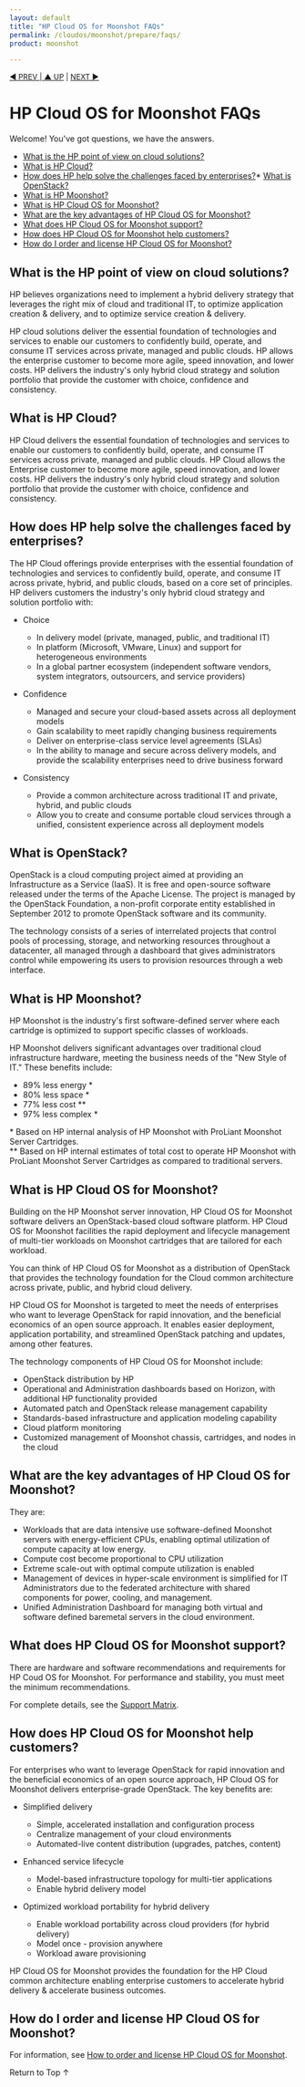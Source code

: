 ```yaml
---
layout: default
title: "HP Cloud OS for Moonshot FAQs"
permalink: /cloudos/moonshot/prepare/faqs/
product: moonshot

---
```


<script>

function PageRefresh {
onLoad="window.refresh"
}

PageRefresh();

</script>


<p style="font-size: small;"> <a href="/cloudos/moonshot/prepare/supportmatrix/">&#9664; PREV | <a href="/cloudos/moonshot/prepare/">&#9650; UP</a> | <a href="/cloudos/moonshot/prepare/videos/">NEXT &#9654;</a> </p>

# HP Cloud OS for Moonshot FAQs

Welcome! You've got questions, we have the answers.

* [What is the HP point of view on cloud solutions?](#what-is-the-hp-pov-on-cloud-solutions)
* [What is HP Cloud?](#what-is-hp-cloud)
* [How does HP help solve the challenges faced by enterprises?](#how-does-hp-help-solve-the-challenges-faced-by-enterprises)* [What is OpenStack?](#what-is-openstack)
* [What is HP Moonshot?](#what-is-hp-moonshot)
* [What is HP Cloud OS for Moonshot?](#what-is-hp-cloud-os-for-moonshot)
* [What are the key advantages of HP Cloud OS for Moonshot?](#what-are-the-key-advantages-of-hp-cloud-os-for-moonshot)
* [What does HP Cloud OS for Moonshot support?](#what-does-hp-cloud-os-for-moonshot-support)
* [How does HP Cloud OS for Moonshot help customers?](#how-does-hp-cloud-os-for-moonshot-help-customers) 
* [How do I order and license HP Cloud OS for Moonshot?](#how-do-i-order-and-license-hp-cloud-os-for-moonshot)

## What is the HP point of view on cloud solutions?

HP believes organizations need to implement a hybrid delivery strategy that leverages the right mix of cloud and traditional IT, to optimize application creation &amp; delivery, and to optimize service creation &amp; delivery.

HP cloud solutions deliver the essential foundation of technologies and services to enable our customers to confidently build, operate, and 
consume IT services across private, managed and public clouds. HP allows the enterprise customer to become more agile, 
speed innovation, and lower costs. HP delivers the industry's only hybrid cloud strategy and solution portfolio that 
provide the customer with choice, confidence and consistency.

## What is HP Cloud?

HP Cloud delivers the essential foundation of technologies and services to enable our customers to confidently build, operate, and 
consume IT services across private, managed and public clouds. HP Cloud allows the Enterprise customer to become more agile, 
speed innovation, and lower costs. HP delivers the industry's only hybrid cloud strategy and solution portfolio that 
provide the customer with choice, confidence and consistency.

## How does HP help solve the challenges faced by enterprises?

The HP Cloud offerings provide enterprises with the essential foundation of technologies and services to 
confidently build, operate, and consume IT across private, hybrid, and public clouds, based on a core set of principles. 
HP delivers customers the industry's only hybrid cloud strategy and solution portfolio with: 

* Choice
  * In delivery model (private, managed, public, and traditional IT)
  * In platform (Microsoft, VMware, Linux) and support for heterogeneous environments
  * In a global partner ecosystem (independent software vendors, system integrators, outsourcers, and service providers)

* Confidence 
  * Managed and secure your cloud-based assets across all deployment models
  * Gain scalability to meet rapidly changing business requirements
  * Deliver on enterprise-class service level agreements (SLAs) 
  * In the ability to manage and secure across delivery models, and provide the scalability enterprises need to drive business forward

* Consistency 
  * Provide a common architecture across traditional IT and private, hybrid, and public clouds
  * Allow you to create and consume portable cloud services through a unified, consistent experience across all deployment models
  
## What is OpenStack?

OpenStack is a cloud computing project aimed at providing an Infrastructure as a Service (IaaS). It is free and open-source software released under the terms of the Apache License. The project is managed by the OpenStack 
Foundation, a non-profit corporate entity established in September 2012 to promote OpenStack software and its community. 

The technology consists of a series of interrelated projects that control pools of processing, storage, and networking resources throughout a datacenter, all managed through a dashboard that gives administrators control while empowering its users to provision resources through a web interface.

## What is HP Moonshot?

HP Moonshot is the industry's first software-defined server where each cartridge is optimized to support specific classes of workloads.

HP Moonshot delivers significant advantages over traditional cloud infrastructure hardware, meeting the business needs of the "New Style of IT." These benefits include:

* 89% less energy \*
* 80% less space \*
* 77% less cost \*\*
* 97% less complex \*

\* Based on HP internal analysis of HP Moonshot with ProLiant Moonshot Server Cartridges. <br /> 
\*\* Based on HP internal estimates of total cost to operate HP Moonshot with ProLiant Moonshot Server Cartridges as compared to traditional servers.

## What is HP Cloud OS for Moonshot?

Building on the HP Moonshot server innovation, HP Cloud OS for Moonshot software delivers an OpenStack-based cloud software platform. 
HP Cloud OS for Moonshot facilities the rapid deployment and lifecycle management of multi-tier workloads on Moonshot cartridges that are tailored for each workload.

You can think of HP Cloud OS for Moonshot as a distribution of OpenStack that provides the technology foundation for the Cloud common architecture across private, public, and hybrid cloud delivery. 

HP Cloud OS for Moonshot is targeted to meet the needs of enterprises who want to leverage OpenStack for rapid innovation, and the beneficial 
economics of an open source approach. It enables easier deployment, application portability, and streamlined OpenStack patching and updates, among other features.   

The technology components of HP Cloud OS for Moonshot include:

* OpenStack distribution by HP
* Operational and Administration dashboards based on Horizon, with additional HP functionality provided
* Automated patch and OpenStack release management capability
* Standards-based infrastructure and application modeling capability
* Cloud platform monitoring
* Customized management of Moonshot chassis, cartridges, and nodes in the cloud

## What are the key advantages of HP Cloud OS for Moonshot?

They are: 

* Workloads that are data intensive use software-defined Moonshot servers with energy-efficient CPUs, enabling optimal utilization of compute capacity at low energy.
* Compute cost become proportional to CPU utilization
* Extreme scale-out with optimal compute utilization is enabled 
* Management of devices in hyper-scale environment is simplified for IT Administrators due to the federated architecture with shared components for power, cooling, and management.
* Unified Administration Dashboard for managing both virtual and software defined baremetal servers in the cloud environment.

## What does HP Cloud OS for Moonshot support?

There are hardware and software recommendations and requirements for HP Coud OS for Moonshot. For performance and stability, you must meet the minimum recommendations.

For complete details, see the [Support Matrix](/cloudos/moonshot/prepare/supportmatrix/).

## How does HP Cloud OS for Moonshot help customers?

For enterprises who want to leverage OpenStack for rapid innovation and the beneficial economics of an open source approach, HP Cloud OS for Moonshot delivers enterprise-grade OpenStack.  The key benefits are:

* Simplified delivery
  * Simple, accelerated installation and configuration process
  * Centralize management of your cloud environments
  * Automated-live content distribution (upgrades, patches, content)

* Enhanced service lifecycle
  * Model-based infrastructure topology for multi-tier applications
  * Enable hybrid delivery model
 
* Optimized workload portability for hybrid delivery
  * Enable workload portability across cloud providers (for hybrid delivery)
  * Model once - provision anywhere
  * Workload aware provisioning

HP Cloud OS for Moonshot provides the foundation for the HP Cloud common architecture enabling enterprise customers to accelerate hybrid delivery &amp; accelerate business outcomes.

## How do I order and license HP Cloud OS for Moonshot?

For information, see [How to order and license HP Cloud OS for Moonshot](/cloudos/moonshot/prepare/order-license/).

<a href="#top" style="padding:14px 0px 14px 0px; text-decoration: none;"> Return to Top &#8593; </a>

